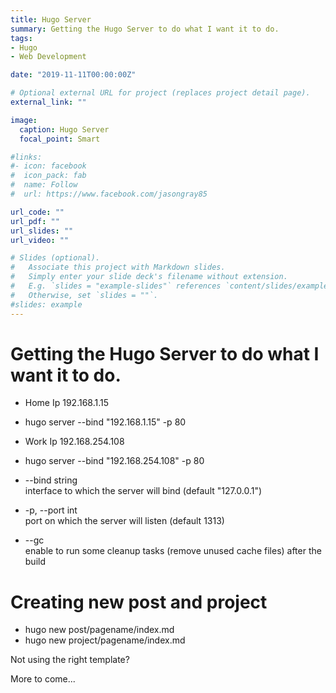 ```yaml
---
title: Hugo Server
summary: Getting the Hugo Server to do what I want it to do.
tags:
- Hugo
- Web Development

date: "2019-11-11T00:00:00Z"

# Optional external URL for project (replaces project detail page).
external_link: ""

image:
  caption: Hugo Server
  focal_point: Smart

#links:
#- icon: facebook
#  icon_pack: fab
#  name: Follow
#  url: https://www.facebook.com/jasongray85

url_code: ""
url_pdf: ""
url_slides: ""
url_video: ""

# Slides (optional).
#   Associate this project with Markdown slides.
#   Simply enter your slide deck's filename without extension.
#   E.g. `slides = "example-slides"` references `content/slides/example-slides.md`.
#   Otherwise, set `slides = ""`.
#slides: example
---
```



# Getting the Hugo Server to do what I want it to do. 

- Home Ip 192.168.1.15
- hugo server --bind "192.168.1.15" -p 80 

- Work Ip 192.168.254.108
- hugo server --bind "192.168.254.108" -p 80 


- --bind string            
interface to which the server will bind (default "127.0.0.1")

- -p, --port int               
port on which the server will listen (default 1313)

- --gc                     
enable to run some cleanup tasks (remove unused cache files) after the build


# Creating new post and project

- hugo new post/pagename/index.md
- hugo new project/pagename/index.md

Not using the right template?

More to come...


